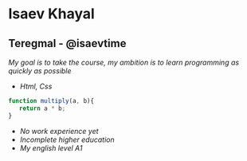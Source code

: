 # Isaev Khayal

## Teregmal - @isaevtime

*My goal is to take the course, my ambition is to learn programming as quickly as possible*
- *Html, Css*
 ```javascript
function multiply(a, b){
    return a * b;
}
```
- *No work experience yet*
- *Incomplete higher education*
- *My english level A1*